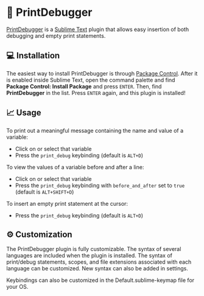# 🤖 PrintDebugger

[PrintDebugger](https://github.com/futureprogrammer360/PrintDebugger) is a [Sublime Text](https://www.sublimetext.com/) plugin that allows easy insertion of both debugging and empty print statements.

## 💻 Installation

The easiest way to install PrintDebugger is through [Package Control](https://packagecontrol.io/packages/PrintDebugger). After it is enabled inside Sublime Text, open the command palette and find **Package Control: Install Package** and press `ENTER`. Then, find **PrintDebugger** in the list. Press `ENTER` again, and this plugin is installed!

## 📈 Usage

To print out a meaningful message containing the name and value of a variable:

* Click on or select that variable
* Press the `print_debug` keybinding (default is `ALT+D`)

To view the values of a variable before and after a line:

* Click on or select that variable
* Press the `print_debug` keybinding with `before_and_after` set to `true` (default is `ALT+SHIFT+D`)

To insert an empty print statement at the cursor:

* Press the `print_debug` keybinding (default is `ALT+D`)

## ⚙ Customization

The PrintDebugger plugin is fully customizable. The syntax of several languages are included when the plugin is installed. The syntax of print/debug statements, scopes, and file extensions associated with each language can be customized. New syntax can also be added in settings.

Keybindings can also be customized in the Default.sublime-keymap file for your OS.
